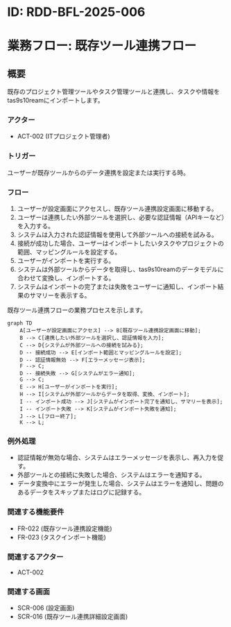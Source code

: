 # ID: RDD-BFL-2025-006

# 業務フロー: 既存ツール連携フロー

## 概要

既存のプロジェクト管理ツールやタスク管理ツールと連携し、タスクや情報をtas9s10reamにインポートします。

### アクター

- ACT-002 (ITプロジェクト管理者)

### トリガー

ユーザーが既存ツールからのデータ連携を設定または実行する時。

### フロー

1. ユーザーが設定画面にアクセスし、既存ツール連携設定画面に移動する。
1. ユーザーは連携したい外部ツールを選択し、必要な認証情報（APIキーなど）を入力する。
1. システムは入力された認証情報を使用して外部ツールへの接続を試みる。
1. 接続が成功した場合、ユーザーはインポートしたいタスクやプロジェクトの範囲、マッピングルールを設定する。
1. ユーザーがインポートを実行する。
1. システムは外部ツールからデータを取得し、tas9s10reamのデータモデルに合わせて変換し、インポートする。
1. システムはインポートの完了または失敗をユーザーに通知し、インポート結果のサマリーを表示する。

既存ツール連携フローの業務プロセスを示します。

```mermaid
graph TD
    A[ユーザーが設定画面にアクセス] --> B[既存ツール連携設定画面に移動];
    B --> C[連携したい外部ツールを選択し、認証情報を入力];
    C --> D{システムが外部ツールへの接続を試みる};
    D -- 接続成功 --> E[インポート範囲とマッピングルールを設定];
    D -- 認証情報無効 --> F[エラーメッセージ表示];
    F --> C;
    D -- 接続失敗 --> G[システムがエラー通知];
    G --> C;
    E --> H[ユーザーがインポートを実行];
    H --> I[システムが外部ツールからデータを取得、変換、インポート];
    I -- インポート成功 --> J[システムがインポート完了を通知し、サマリーを表示];
    I -- インポート失敗 --> K[システムがインポート失敗を通知];
    J --> L[フロー終了];
    K --> L;
```

### 例外処理

- 認証情報が無効な場合、システムはエラーメッセージを表示し、再入力を促す。
- 外部ツールとの接続に失敗した場合、システムはエラーを通知する。
- データ変換中にエラーが発生した場合、システムはエラーを通知し、問題のあるデータをスキップまたはログに記録する。

### 関連する機能要件

- FR-022 (既存ツール連携設定機能)
- FR-023 (タスクインポート機能)

### 関連するアクター

- ACT-002

### 関連する画面

- SCR-006 (設定画面)
- SCR-016 (既存ツール連携詳細設定画面)
